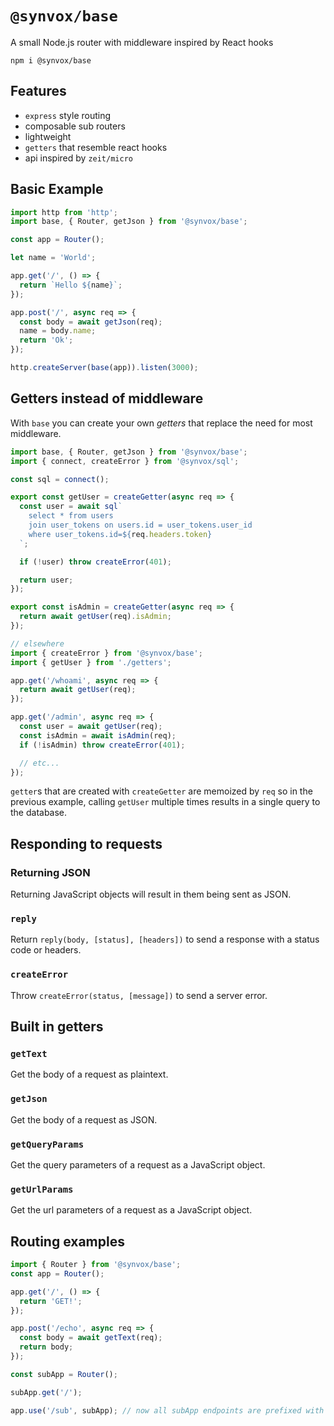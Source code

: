 # `@synvox/base`

A small Node.js router with middleware inspired by React hooks

```
npm i @synvox/base
```

## Features

- `express` style routing
- composable sub routers
- lightweight
- `getters` that resemble react hooks
- api inspired by `zeit/micro`

## Basic Example

```js
import http from 'http';
import base, { Router, getJson } from '@synvox/base';

const app = Router();

let name = 'World';

app.get('/', () => {
  return `Hello ${name}`;
});

app.post('/', async req => {
  const body = await getJson(req);
  name = body.name;
  return 'Ok';
});

http.createServer(base(app)).listen(3000);
```

## Getters instead of middleware

With `base` you can create your own _getters_ that replace the need for most middleware.

```js
import base, { Router, getJson } from '@synvox/base';
import { connect, createError } from '@synvox/sql';

const sql = connect();

export const getUser = createGetter(async req => {
  const user = await sql`
    select * from users
    join user_tokens on users.id = user_tokens.user_id
    where user_tokens.id=${req.headers.token}
  `;

  if (!user) throw createError(401);

  return user;
});

export const isAdmin = createGetter(async req => {
  return await getUser(req).isAdmin;
});

// elsewhere
import { createError } from '@synvox/base';
import { getUser } from './getters';

app.get('/whoami', async req => {
  return await getUser(req);
});

app.get('/admin', async req => {
  const user = await getUser(req);
  const isAdmin = await isAdmin(req);
  if (!isAdmin) throw createError(401);

  // etc...
});
```

`getter`s that are created with `createGetter` are memoized by `req` so in the previous example, calling `getUser` multiple times results in a single query to the database.

## Responding to requests

### Returning JSON

Returning JavaScript objects will result in them being sent as JSON.

### `reply`

Return `reply(body, [status], [headers])` to send a response with a status code or headers.

### `createError`

Throw `createError(status, [message])` to send a server error.

## Built in getters

### `getText`

Get the body of a request as plaintext.

### `getJson`

Get the body of a request as JSON.

### `getQueryParams`

Get the query parameters of a request as a JavaScript object.

### `getUrlParams`

Get the url parameters of a request as a JavaScript object.

## Routing examples

```js
import { Router } from '@synvox/base';
const app = Router();

app.get('/', () => {
  return 'GET!';
});

app.post('/echo', async req => {
  const body = await getText(req);
  return body;
});

const subApp = Router();

subApp.get('/');

app.use('/sub', subApp); // now all subApp endpoints are prefixed with /sub
```
